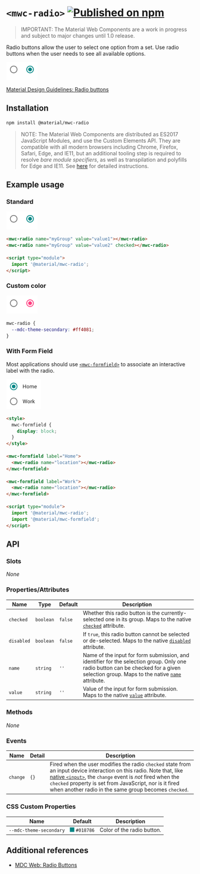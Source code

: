 # `<mwc-radio>` [![Published on npm](https://img.shields.io/npm/v/@material/mwc-radio.svg)](https://www.npmjs.com/package/@material/mwc-radio)

> IMPORTANT: The Material Web Components are a work in progress and subject to
> major changes until 1.0 release.

Radio buttons allow the user to select one option from a set. Use radio buttons when the user needs to see all available options.

<img src="images/standard.png" width="84px" height="48px">

[Material Design Guidelines: Radio buttons](https://material.io/design/components/selection-controls.html#radio-buttons)

## Installation

```sh
npm install @material/mwc-radio
```

> NOTE: The Material Web Components are distributed as ES2017 JavaScript
> Modules, and use the Custom Elements API. They are compatible with all modern
> browsers including Chrome, Firefox, Safari, Edge, and IE11, but an additional
> tooling step is required to resolve *bare module specifiers*, as well as
> transpilation and polyfills for Edge and IE11. See
> [here](https://github.com/material-components/material-components-web-components#quick-start)
> for detailed instructions.

## Example usage

### Standard

<img src="images/standard.png" width="84px" height="48px">

```html
<mwc-radio name="myGroup" value="value1"></mwc-radio>
<mwc-radio name="myGroup" value="value2" checked></mwc-radio>

<script type="module">
  import '@material/mwc-radio';
</script>
```

### Custom color

<img src="images/custom_color.png" width="84px" height="48px">

```css
mwc-radio {
  --mdc-theme-secondary: #ff4081;
}
```

### With Form Field

Most applications should use
[`<mwc-formfield>`](https://github.com/material-components/material-components-web-components/tree/master/packages/formfield)
to associate an interactive label with the radio.

<img src="images/formfield.png" width="94px" height="80px">

```html
<style>
  mwc-formfield {
    display: block;
  }
</style>

<mwc-formfield label="Home">
  <mwc-radio name="location"></mwc-radio>
</mwc-formfield>

<mwc-formfield label="Work">
  <mwc-radio name="location"></mwc-radio>
</mwc-formfield>

<script type="module">
  import '@material/mwc-radio';
  import '@material/mwc-formfield';
</script>
```

## API

### Slots
*None*

### Properties/Attributes

| Name            | Type      | Default | Description
| --------------- | --------- |-------- | -----------
| `checked`       | `boolean` | `false` | Whether this radio button is the currently-selected one in its group. Maps to the native [`checked`](https://developer.mozilla.org/en-US/docs/Web/HTML/Element/input/radio#checked) attribute.
| `disabled`      | `boolean` | `false` | If `true`, this radio button cannot be selected or de-selected. Maps to the native [`disabled`](https://developer.mozilla.org/en-US/docs/Web/HTML/Element/input#disabled) attribute.
| `name`          | `string`  | `''`    | Name of the input for form submission, and identifier for the selection group. Only one radio button can be checked for a given selection group. Maps to the native [`name`](https://developer.mozilla.org/en-US/docs/Web/HTML/Element/input#name) attribute.
| `value`         | `string`  | `''`    | Value of the input for form submission. Maps to the native [`value`](https://developer.mozilla.org/en-US/docs/Web/HTML/Element/input/radio#value) attribute.

### Methods
*None*

### Events
| Name     | Detail | Description
| ---------| ------ | -----------
| `change` | `{}`   | Fired when the user modifies the radio `checked` state from an input device interaction on this radio. Note that, like [native `<input>`](https://developer.mozilla.org/en-US/docs/Web/API/HTMLElement/change_event), the `change` event is *not* fired when the `checked` property is set from JavaScript, nor is it fired when another radio in the same group becomes `checked`.


### CSS Custom Properties

| Name                    | Default                                | Description
| ----------------------- | -------------------------------------- |------------
| `--mdc-theme-secondary` | ![](images/color_018786.png) `#018786` | Color of the radio button.

## Additional references

- [MDC Web: Radio Buttons](https://material.io/develop/web/components/input-controls/radio-buttons/)
